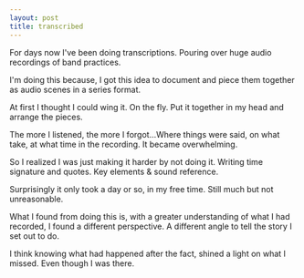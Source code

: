 ```yaml
---
layout: post
title: transcribed
---
```

For days now I've been doing transcriptions. Pouring over huge audio recordings of band practices. 

I'm doing this because, I got this idea to document and piece them together as audio scenes in a series format.

At first I thought I could wing it. On the fly. Put it together in my head and arrange the pieces. 

The more I listened, the more I forgot...Where things were said, on what take, at what time in the recording. It became overwhelming. 

So I realized I was just making it harder by not doing it. Writing time signature and quotes. Key elements & sound reference. 

Surprisingly it only took a day or so, in my free time. Still much but not unreasonable. 

What I found from doing this is, with a greater understanding of what I had recorded, I found a different perspective. A different angle to tell the story I set out to do.

I think knowing what had happened after the fact, shined a light on what I missed. Even though I was there. 